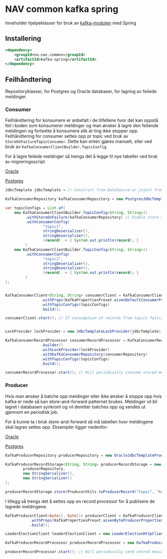 # NAV common kafka spring

Inneholder hjelpeklasser for bruk av [kafka-modulen](../kafka/README.md) med Spring


## Installering

```xml
<dependency>
    <groupId>no.nav.common</groupId>
    <artifactId>kafka-spring</artifactId>
</dependency>
```

## Feilhåndtering

Repositoryklasser, for Postgres og Oracle databaser, for lagring av feilede meldinger.

### Consumer
Feilhåndtering for konsumere er anbefalt i de tilfellene hvor det kan oppstå feil i koden som konsumerer meldinger 
og man ønsker å lagre den feilende meldingen og fortsette å konsumere slik at ting ikke stopper opp.
Feilhåndtering for consumer settes opp pr topic ved bruk av `StoreOnFailureTopicConsumer`. Dette kan enten gjøres manuelt, eller ved bruk av `KafkaConsumerClientBuilder.TopicConfig`.

For å lagre feilede meldinger så trengs det å legge til nye tabeller ved bruk av migreringsscript.

[Oracle](src/test/resources/kafka-consumer-record-oracle.sql)

[Postgres](src/test/resources/kafka-consumer-record-postgres.sql)

```java
JdbcTemplate jdbcTemplate = // Construct from DataSource or inject from bean

KafkaConsumerRepository kafkaConsumerRepository = new PostgresJdbcTemplateConsumerRepository(jdbcTemplate);

var topicConfigs = List.of(
    new KafkaConsumerClientBuilder.TopicConfig<String, String>()
         .withStoreOnFailure(kafkaConsumerRepository) // Enable store on failure for topic1
         .withConsumerConfig(
                 "topic1",
                 stringDeserializer(),
                 stringDeserializer(),
                 (record) -> { System.out.println(record); }
         )
    new KafkaConsumerClientBuilder.TopicConfig<String, String>()
         .withConsumerConfig(
                 "topic2",
                 stringDeserializer(),
                 stringDeserializer(),
                 (record) -> { System.out.println(record); }
         )
);


KafkaConsumerClient<String, String> consumerClient = KafkaConsumerClientBuilder.<String, String>builder()
                .withProps(KafkaPropertiesPreset.aivenDefaultConsumerProperties("<your-app>"))
                .withTopicConfigs(topicConfigs)
                .build();

consumerClient.start(); // If consumption of records from topic1 fails, then the records will be stored


LockProvider lockProvider = new JdbcTemplateLockProvider(jdbcTemplate);

KafkaConsumerRecordProcessor consumerRecordProcessor = KafkaConsumerRecordProcessorBuilder
                .builder()
                .withLockProvider(lockProvider)
                .withKafkaConsumerRepository(consumerRepository)
                .withTopicConfigs(topicConfigs)
                .build();

consumerRecordProcessor.start(); // Will periodically consume stored messages
```


### Producer
Hvis man ønsker å batche opp meldinger eller ikke ønsker å stoppe opp hvis kafka er nede så kan store-and-forward patternet brukes.
Meldinger vil bli lagret i databasen synkront og vil deretter batches opp og sendes ut gjennom en periodisk job.

For å kunne ta i bruk store-and-forward så må tabellen hvor meldingene skal lagres settes opp.
Eksempler ligger nedenfor:

[Oracle](src/test/resources/kafka-producer-record-oracle.sql)

[Postgres](src/test/resources/kafka-producer-record-postgres.sql)

```java
KafkaProducerRepository producerRepository = new OracleJdbcTemplateProducerRepository(jdbcTemplate);

KafkaProducerRecordStorage<String, String> producerRecordStorage = new KafkaProducerRecordStorage<>(
        producerRepository,
        new StringSerializer(),
        new StringSerializer()
);

producerRecordStorage.store(ProducerUtils.toProducerRecord("topic", "key", "value")); // Store a record in the database
```

I tillegg så trengs det å settes opp en record processor for å publisere de lagrede meldingene.

```java
KafkaProducerClient<byte[], byte[]> producerClient = KafkaProducerClientBuilder.<byte[], byte[]>builder()
           .withProps(KafkaPropertiesPreset.aivenByteProducerProperties("<your-app>"))
           .build();

LeaderElectionClient leaderElectionClient = new LeaderElectionHttpClient();

KafkaProducerRecordProcessor producerRecordProcessor = new KafkaProducerRecordProcessor(producerRepository, producerClient, leaderElectionClient);

producerRecordProcessor.start(); // Will periodically send stored messages
```